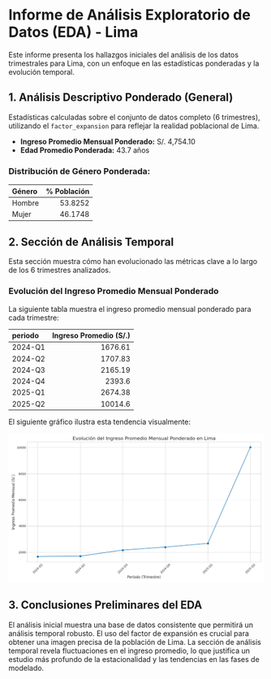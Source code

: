 # Informe de Análisis Exploratorio de Datos (EDA) - Lima

Este informe presenta los hallazgos iniciales del análisis de los datos trimestrales para Lima, con un enfoque en las estadísticas ponderadas y la evolución temporal.

## 1. Análisis Descriptivo Ponderado (General)

Estadísticas calculadas sobre el conjunto de datos completo (6 trimestres), utilizando el `factor_expansion` para reflejar la realidad poblacional de Lima.

- **Ingreso Promedio Mensual Ponderado:** S/. 4,754.10
- **Edad Promedio Ponderada:** 43.7 años

### Distribución de Género Ponderada:
| Género   |   % Población |
|:---------|--------------:|
| Hombre   |       53.8252 |
| Mujer    |       46.1748 |

## 2. Sección de Análisis Temporal

Esta sección muestra cómo han evolucionado las métricas clave a lo largo de los 6 trimestres analizados.

### Evolución del Ingreso Promedio Mensual Ponderado

La siguiente tabla muestra el ingreso promedio mensual ponderado para cada trimestre:

| periodo   |   Ingreso Promedio (S/.) |
|:----------|-------------------------:|
| 2024-Q1   |                  1676.61 |
| 2024-Q2   |                  1707.83 |
| 2024-Q3   |                  2165.19 |
| 2024-Q4   |                  2393.6  |
| 2025-Q1   |                  2674.38 |
| 2025-Q2   |                 10014.6  |

El siguiente gráfico ilustra esta tendencia visualmente:

![Evolución del Ingreso](./evolucion_ingreso_ponderado.png)

## 3. Conclusiones Preliminares del EDA

El análisis inicial muestra una base de datos consistente que permitirá un análisis temporal robusto. El uso del factor de expansión es crucial para obtener una imagen precisa de la población de Lima. La sección de análisis temporal revela fluctuaciones en el ingreso promedio, lo que justifica un estudio más profundo de la estacionalidad y las tendencias en las fases de modelado.
